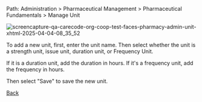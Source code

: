 Path: Administration > Pharmaceutical Management > Pharmaceutical Fundamentals > Manage Unit

![screencapture-qa-carecode-org-coop-test-faces-pharmacy-admin-unit-xhtml-2025-04-04-08_35_52](https://github.com/user-attachments/assets/7300d843-5390-4316-9252-06b60b4f6e6b)

To add a new unit, first, enter the unit name. Then select whether the unit is a strength unit, issue unit, duration unit, or Frequency Unit.

If it is a duration unit, add the duration in hours. If it's a frequency unit, add the frequency in hours.

Then select "Save" to save the new unit.

[Back](https://github.com/hmislk/hmis/wiki/Pharmaceutical-Management)